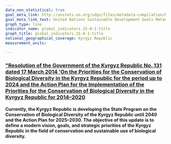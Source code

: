 ```yaml
---
data_non_statistical: true
goal_meta_link: http://unstats.un.org/sdgs/files/metadata-compilation/Metadata-Goal-15-8-1.pdf
goal_meta_link_text: United Nations Sustainable Development Goals Metadata (pdf 456kB)
graph_type: line
indicator_name: global_indicators.15-8-1-title
graph_title: global_indicators.15-8-1-title
national_geographical_coverage: Kyrgyz Republic
measurement_units: 

---
```

### ["Resolution of the Government of the Kyrgyz Republic No. 131 dated 17 March 2014 'On the Priorities for the Conservation of Biological Diversity in the Kyrgyz Republic for the period up to 2024 and the Action Plan for the Implementation of the Priorities for the Conservation of Biological Diversity in the Kyrgyz Republic for 2014–2020](https://cbd.minjust.gov.kg/96264/edition/545368/ru)
#### Currently, the Kyrgyz Republic is developing the State Program on the Conservation of Biological Diversity of the Kyrgyz Republic until 2040 and the Action Plan for 2025–2030. The objective of this update is to define a modern vision, goals, and strategic priorities of the Kyrgyz Republic in the field of conservation and sustainable use of biological diversity.
